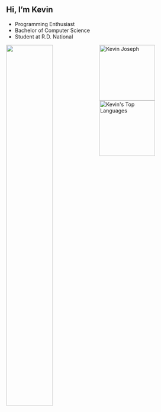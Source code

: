 ## Hi, I’m Kevin
- Programming Enthusiast
- Bachelor of Computer Science
- Student at R.D. National
<img style="float: left; width:50%;" src="https://stories.freepiklabs.com/storage/12971/coding-bro-1867.png">

<div class="container">
<img src="https://github-readme-stats.vercel.app/api?username=kevinjosephh&theme=algolia&show_icons=true&count_private=true&include_all_commits=true&hide=stars" alt="Kevin Joseph" style="height: 150px;" />
<img src="https://github-readme-stats.vercel.app/api/top-langs/?username=kevinjosephh&layout=compact&theme=algolia&hide_langs_below=1" alt="Kevin's Top Languages" style="height: 150px"/>
</div>
